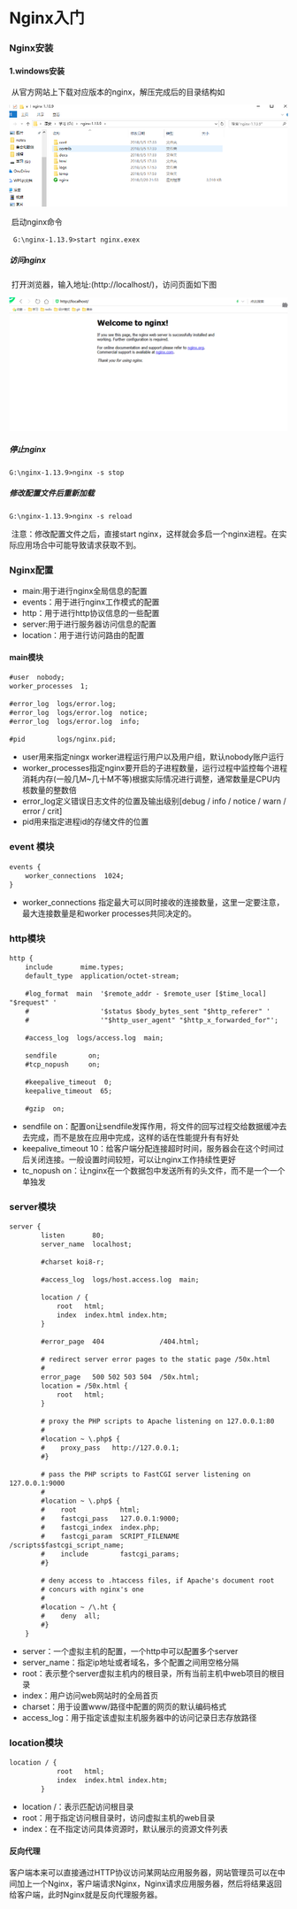 # Nginx入门

### Nginx安装

#### 1.windows安装

​	从官方网站上下载对应版本的nginx，解压完成后的目录结构如

![1520243891(1)](1520243891(1).jpg)

​	启动nginx命令

```
 G:\nginx-1.13.9>start nginx.exex 
```

##### 访问nginx

​	打开浏览器，输入地址:(http://localhost/)，访问页面如下图

  ![123](123.png)

##### 停止nginx

```
G:\nginx-1.13.9>nginx -s stop
```

##### 修改配置文件后重新加载

```
G:\nginx-1.13.9>nginx -s reload
```

​	注意：修改配置文件之后，直接start nginx，这样就会多启一个nginx进程。在实际应用场合中可能导致请求获取不到。

### Nginx配置

- main:用于进行nginx全局信息的配置
- events：用于进行nginx工作模式的配置
- http：用于进行http协议信息的一些配置
- server:用于进行服务器访问信息的配置
- location：用于进行访问路由的配置

#### main模块

```nginx
#user  nobody;
worker_processes  1;

#error_log  logs/error.log;
#error_log  logs/error.log  notice;
#error_log  logs/error.log  info;

#pid        logs/nginx.pid;

```

- user用来指定ningx worker进程运行用户以及用户组，默认nobody账户运行
- worker_processes指定nginx要开启的子进程数量，运行过程中监控每个进程消耗内存(一般几M~几十M不等)根据实际情况进行调整，通常数量是CPU内核数量的整数倍
- error_log定义错误日志文件的位置及输出级别[debug / info / notice / warn / error / crit]
- pid用来指定进程id的存储文件的位置

### event 模块

```nginx
events {
    worker_connections  1024;
}
```

- worker_connections 指定最大可以同时接收的连接数量，这里一定要注意，最大连接数量是和worker processes共同决定的。

### http模块

```nginx
http {
    include       mime.types;
    default_type  application/octet-stream;

    #log_format  main  '$remote_addr - $remote_user [$time_local] "$request" '
    #                  '$status $body_bytes_sent "$http_referer" '
    #                  '"$http_user_agent" "$http_x_forwarded_for"';

    #access_log  logs/access.log  main;

    sendfile        on;
    #tcp_nopush     on;

    #keepalive_timeout  0;
    keepalive_timeout  65;

    #gzip  on;
```

- sendfile on：配置on让sendfile发挥作用，将文件的回写过程交给数据缓冲去去完成，而不是放在应用中完成，这样的话在性能提升有有好处
- keepalive_timeout 10：给客户端分配连接超时时间，服务器会在这个时间过后关闭连接。一般设置时间较短，可以让nginx工作持续性更好
- tc_nopush on：让nginx在一个数据包中发送所有的头文件，而不是一个一个单独发

### server模块

```nginx
server {
        listen       80;
        server_name  localhost;

        #charset koi8-r;

        #access_log  logs/host.access.log  main;

        location / {
            root   html;
            index  index.html index.htm;
        }

        #error_page  404              /404.html;

        # redirect server error pages to the static page /50x.html
        #
        error_page   500 502 503 504  /50x.html;
        location = /50x.html {
            root   html;
        }

        # proxy the PHP scripts to Apache listening on 127.0.0.1:80
        #
        #location ~ \.php$ {
        #    proxy_pass   http://127.0.0.1;
        #}

        # pass the PHP scripts to FastCGI server listening on 127.0.0.1:9000
        #
        #location ~ \.php$ {
        #    root           html;
        #    fastcgi_pass   127.0.0.1:9000;
        #    fastcgi_index  index.php;
        #    fastcgi_param  SCRIPT_FILENAME  /scripts$fastcgi_script_name;
        #    include        fastcgi_params;
        #}

        # deny access to .htaccess files, if Apache's document root
        # concurs with nginx's one
        #
        #location ~ /\.ht {
        #    deny  all;
        #}
    }
```

- server：一个虚拟主机的配置，一个http中可以配置多个server
- server_name：指定ip地址或者域名，多个配置之间用空格分隔
- root：表示整个server虚拟主机内的根目录，所有当前主机中web项目的根目录
- index：用户访问web网站时的全局首页
- charset：用于设置www/路径中配置的网页的默认编码格式
- access_log：用于指定该虚拟主机服务器中的访问记录日志存放路径

### location模块

```
location / {
            root   html;
            index  index.html index.htm;
        }
```

- location /：表示匹配访问根目录
- root：用于指定访问根目录时，访问虚拟主机的web目录
- index：在不指定访问具体资源时，默认展示的资源文件列表

#### 反向代理

​	客户端本来可以直接通过HTTP协议访问某网站应用服务器，网站管理员可以在中间加上一个Nginx，客户端请求Nginx，Nginx请求应用服务器，然后将结果返回给客户端，此时Nginx就是反向代理服务器。



